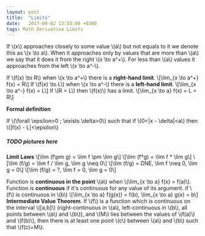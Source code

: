 ```yaml
---
layout: post
title:  "Limits"
date:   2017-09-02 13:55:00 +0300
tags: Math Derivative Limits
---
```


If \\(x\\) approaches closely to some value \\(a\\) but not equals to it we denote this as \\(x \to a\\). When it approaches only by values that are more than \\(a\\) we say that it does it from the right \\(x \to a^+\\). For less than \\(a\\) values it approaches from the left \\(x \to a^-\\).

If \\(f(x) \to R\\) when \\(x \to a^+\\) there is a **right-hand limit**. \\[\lim_{x \to a^+} f(x) = R\\]
If \\(f(x) \to L\\) when \\(x \to a^-\\) there is a **left-hand limit**. \\[\lim_{x \to a^-} f(x) = L\\]
If \\(R = L\\) then \\(f(x)\\) has a limit.
\\[\lim_{x \to a} f(x) = L = R\\]

**Formal definition**

If \\(\forall \epsilon>0 \; \exists \delta>0\\) such that if \\(0<\|x - \delta\|<a\\) then \\(\|f(x) - L\|<\epsilon\\)

##### TODO pictures here

**Limit Laws**
\\[\lim (f\pm g) = \lim f \pm \lim g\\]
\\[\lim (f*g) = \lim f * \lim g\\]
\\[\lim (f/g) = \lim f / \lim g, \lim g \neq 0\\]
\\[\lim (f/g) = DNE, \lim f \neq 0, \lim g = 0\\]
\\[\lim (f/g) = ?, \lim f = 0, \lim g = 0\\]

Function is **continuous in the point** \\(a\\) when \\(\lim_{x \to a} f(x) = f(a)\\). Function is **continuous** if it's continuous for any value of its argument.
if \\(f\\) is continuous in \\(b\\)
\\[\lim_{x \to a} f(g(x)) = f(b), \lim_{x \to a} g(x) = b\\]
**Intermediate Value Theorem**. If \\(f\\) is a function which is continuous on the interval \\([a,b]\\) (right-continuous in \\(a\\), left-continuous in \\(b\\), all  points between \\(a\\) and \\(b\\)), and \\(M\\) lies between the values of \\(f(a)\\) and \\(f(b)\\), then there is at least one point \\(c\\) between \\(a\\) and \\(b\\) such that \\(f(c)=M\\).
